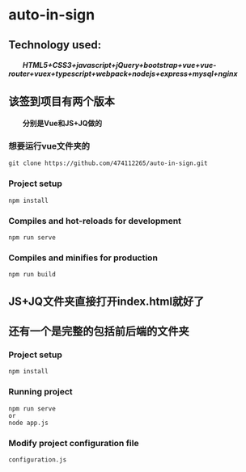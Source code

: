 # auto-in-sign

## Technology used:

##### &emsp;&emsp;HTML5+CSS3+javascript+jQuery+bootstrap+vue+vue-router+vuex+typescript+webpack+nodejs+express+mysql+nginx

## 该签到项目有两个版本



#### &emsp;&emsp;分别是Vue和JS+JQ做的


### 想要运行vue文件夹的
```
git clone https://github.com/474112265/auto-in-sign.git
```
### Project setup
```
npm install
```

### Compiles and hot-reloads for development
```
npm run serve
```

### Compiles and minifies for production
```
npm run build
```

## JS+JQ文件夹直接打开index.html就好了

## 还有一个是完整的包括前后端的文件夹

### Project setup
```
npm install
```

### Running project
```
npm run serve
or
node app.js
```

### Modify project configuration file
```
configuration.js
```


